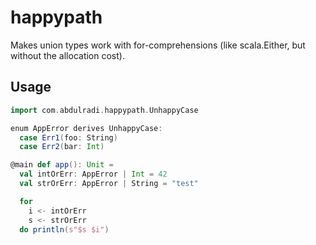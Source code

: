 # happypath

Makes union types work with for-comprehensions (like scala.Either, but without the allocation cost).

## Usage

```scala
import com.abdulradi.happypath.UnhappyCase

enum AppError derives UnhappyCase:
  case Err1(foo: String)
  case Err2(bar: Int)

@main def app(): Unit = 
  val intOrErr: AppError | Int = 42
  val strOrErr: AppError | String = "test"

  for 
    i <- intOrErr 
    s <- strOrErr
  do println(s"$s $i")
```
